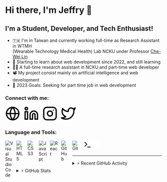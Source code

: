 <!-- <link href="https://fonts.googleapis.com/css2?family=Kanit:wght@400;500;600&family=Noto+Sans&display=swap" rel="stylesheet">

<h1 style="text-align:center;letter-spacing: 2px; font-weight:600; font-family:'Kanit', sans-serif";>👺 你好 / こんにちは / Hello I'm Jeffry</h1>

<p>Born and raised in 🇮🇩 Indonesia. Currently studying overseas in 🇹🇼 Taiwan, Tainan. A long live tech-learner and dream to 🌏 travel around the world.</p>

<h2 style="font-family:'Kanit', sans-serif;font-weight:600">Contact Me</h2>

<div style="display:flex;gap:0.3rem;justify-content:flex-start;margin-bottom:0.8rem;flex-wrap:wrap">
<a href="https://linkedin/in/jeffrymahbuubi"><img src="https://img.shields.io/badge/LinkedIn-0077B5?style=for-the-badge&logo=linkedin&logoColor=white"/></a>
<a href="https://www.facebook.com/AunuunJeffry/"><img src="https://img.shields.io/badge/Facebook-1877F2?style=for-the-badge&logo=facebook&logoColor=white"/></a>
<a href="https://www.instagram.com/jeffrymahbuubi/"><img src="https://img.shields.io/badge/Instagram-E4405F?style=for-the-badge&logo=instagram&logoColor=white"/></a>
<a href="https://t.me/jeffrymahbuubi"><img src="https://img.shields.io/badge/Telegram-2CA5E0?style=for-the-badge&logo=telegram&logoColor=white"/></a>
<a href="https://read.cv/jeffrymahbuubi"><img src="https://img.shields.io/badge/readcv-000000?style=for-the-badge&logo=readme&logoColor=white"/></a>
</div>

<h2 style="font-family:'Kanit', sans-serif;font-weight:600">Showcase Achievment</h2>

<div style="display:flex;gap:0.3rem;justify-content:flex-start;margin-bottom:0.8rem">
<a href="https://www.kaggle.com/aunuunjeffry"><img src="https://img.shields.io/badge/Kaggle-20BEFF?style=for-the-badge&logo=kaggle&logoColor=white"/></a>
<a href="https://leetcode.com/jeffrymahbuubi/"><img src="https://img.shields.io/badge/-LeetCode-FFA116?style=for-the-badge&logo=LeetCode&logoColor=black"/></a>
</div>

<h2 style="font-family:'Kanit', sans-serif;font-weight:600">Technologies Used</h2>

![HTML5](https://img.shields.io/badge/html5-%23E34F26.svg?style=for-the-badge&logo=html5&logoColor=white)
![CSS3](https://img.shields.io/badge/css-%231572B6.svg?style=for-the-badge&logo=css3&logoColor=white)
![JavaScript](https://img.shields.io/badge/javascript-%23323330.svg?style=for-the-badge&logo=javascript&logoColor=%23F7DF1E)
![Visual Studio Code](https://img.shields.io/badge/Visual%20Studio%20Code-0078d7.svg?style=for-the-badge&logo=visual-studio-code&logoColor=white)
![GitHub](https://img.shields.io/badge/github-%23121011.svg?style=for-the-badge&logo=github&logoColor=white)
![Git](https://img.shields.io/badge/git-%23F05033.svg?style=for-the-badge&logo=git&logoColor=white)
![Figma](https://img.shields.io/badge/figma-%23F24E1E.svg?style=for-the-badge&logo=figma&logoColor=white)

<br>

<h2 style="font-family:'Kanit', sans-serif;font-weight:600">Activity</h2>
<div align="center">
<img height="150" src = "https://github-readme-stats.jeffrymahbuubi.vercel.app/api?username=jeffrymahbuubi&show_icons=true&theme=swift&include_all_commits=true&count_private=true" />
<img height="150" src = "https://github-readme-stats.jeffrymahbuubi.vercel.app/api/top-langs/?username=jeffrymahbuubi&layout=compact&langs_count=8&theme=swift" />
</div> -->

# Hi there, I'm Jeffry 👋

## I'm a Student, Developer, and Tech Enthusiast!

- 🇹🇼 I'm in Taiwan and currently working full-time as Research Assistant in WTMH <br> (Wearable Technology Medical Health) Lab NCKU under Professor [Che-Wei Lin](https://researchoutput.ncku.edu.tw/en/persons/che-wei-lin)
- 🌟 Starting to learn about web development since 2022, and still learning
- 👨‍💼 A full-time research assistant in NCKU and part-time web developer
- 📽️ My project consist mainly on artificial intelligence and web development
- 🥅 2023 Goals: Seeking for part time job in web development

### Connect with me:

[![website](./img/globe-light.svg)](https://jeffrymahbuubi.com)&nbsp;&nbsp;
[![linkedin](./img/linkedin-light.svg)](https://linkedin.com/in/jeffrymahbuubi)&nbsp;&nbsp;
[![instagram](./img/instagram-light.svg)](https://instagram.com/jeffrymahbuubi)&nbsp;&nbsp;
[![twitter](./img/twitter-light.svg)](https://twitter.com/jeffrymahbuubi)

### Language and Tools:

<img align="left" alt="Visual Studio Code" width="26px" src="https://cdn.jsdelivr.net/gh/devicons/devicon/icons/vscode/vscode-original.svg" style="padding-right:10px;" />
<img align="left" alt="HTML5" width="26px" src="https://cdn.jsdelivr.net/gh/devicons/devicon/icons/html5/html5-original.svg" style="padding-right:10px;" />
<img align="left" alt="CSS3" width="26px" src="https://cdn.jsdelivr.net/gh/devicons/devicon/icons/css3/css3-original.svg" style="padding-right:10px;" />
<img align="left" alt="JavaScript" width="26px" src="https://cdn.jsdelivr.net/gh/devicons/devicon/icons/javascript/javascript-original.svg" style="padding-right:10px;" />
<img align="left" alt="React" width="26px" src="https://cdn.jsdelivr.net/gh/devicons/devicon/icons/react/react-original.svg" style="padding-right:10px;" />
<img align="left" alt="GitHub" width="26px" src="https://user-images.githubusercontent.com/3369400/139448065-39a229ba-4b06-434b-bc67-616e2ed80c8f.png" style="padding-right:10px;" />
<img align="left" alt="Git" width="26px" src="https://cdn.jsdelivr.net/gh/devicons/devicon/icons/git/git-original.svg" style="padding-right:10px;" />
<img align="left" alt="Terminal" width="26px" src="./img/terminal-light.svg" />
<img align="left" alt="Terminal" width="26px" src="./img/terminal-dark.svg" />

<br />
<br />

---

<details>
  <summary>⚡ Recent GitHub Activity</summary>
  
<!--START_SECTION:activity-->
1. 🎉 Finished COVID-19 Chest X-Ray Classification Project [#2019](https://github.com/jeffrymahbuubi/COVID-19-Chest-X-Ray-Classification) in [jeffrymahbuubi/COVID-19-Chest-X-Ray-Classification](https://github.com/jeffrymahbuubi/COVID-19-Chest-X-Ray-Classification)
2. 🤖 Deploying BERT Hate Speech Classification Project [#2019](https://huggingface.co/spaces/jeffrymahbuubi/bert-advanced-cnn-hate-speech-classification) in [jeffrymahbuubi/BERT-Hate-Speech-Classification](https://huggingface.co/spaces/jeffrymahbuubi/bert-advanced-cnn-hate-speech-classification)
<!--END_SECTION:activity-->

</details>

<details>
    <summary> ⚡ GitHub Stats</summary>
    <div align="left">
    <img height="150" src = "https://github-readme-stats.jeffrymahbuubi.vercel.app/api?username=jeffrymahbuubi&show_icons=true&theme=swift&include_all_commits=true&count_private=true" />
    <img height="150" src = "https://github-readme-stats.jeffrymahbuubi.vercel.app/api/top-langs/?username=jeffrymahbuubi&layout=compact&langs_count=8&theme=swift" />
    </div>
</details>
